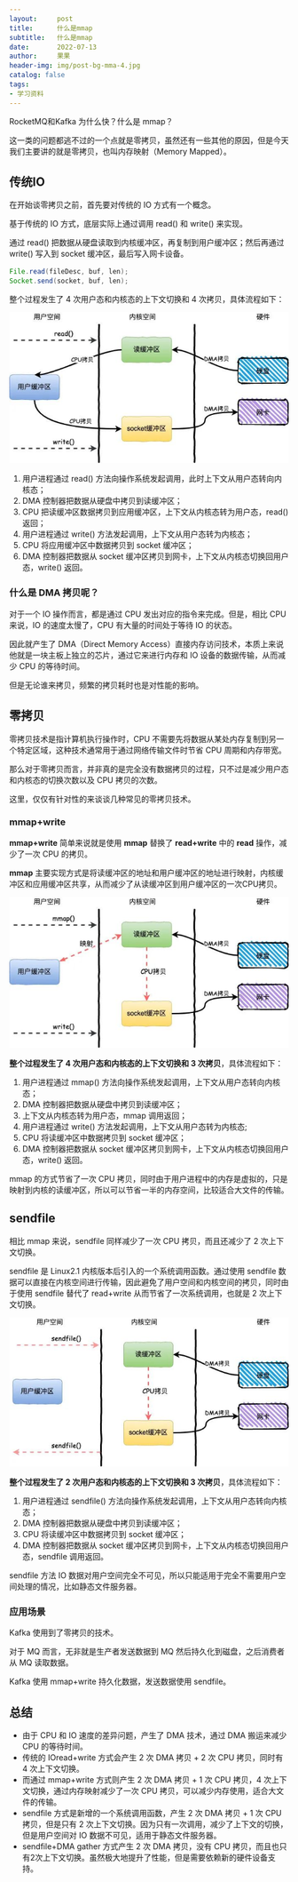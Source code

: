 ```yaml
---
layout:     post
title:      什么是mmap
subtitle:   什么是mmap
date:       2022-07-13
author:     果果
header-img: img/post-bg-mma-4.jpg
catalog: false
tags:
- 学习资料
---
```


RocketMQ和Kafka 为什么快？什么是 mmap？

这一类的问题都逃不过的一个点就是零拷贝，虽然还有一些其他的原因，但是今天我们主要讲的就是零拷贝，也叫内存映射（Memory Mapped）。


## 传统IO
在开始谈零拷贝之前，首先要对传统的 IO 方式有一个概念。

基于传统的 IO 方式，底层实际上通过调用 read() 和 write() 来实现。

通过 read() 把数据从硬盘读取到内核缓冲区，再复制到用户缓冲区；然后再通过 write() 写入到 socket 缓冲区，最后写入网卡设备。

```java
File.read(fileDesc, buf, len);
Socket.send(socket, buf, len);
```

整个过程发生了 4 次用户态和内核态的上下文切换和 4 次拷贝，具体流程如下：

![m1](/img-post/202207/m1.jpeg "m1")

1. 用户进程通过 read() 方法向操作系统发起调用，此时上下文从用户态转向内核态；
2. DMA 控制器把数据从硬盘中拷贝到读缓冲区；
3. CPU 把读缓冲区数据拷贝到应用缓冲区，上下文从内核态转为用户态，read() 返回；
4. 用户进程通过 write() 方法发起调用，上下文从用户态转为内核态；
5. CPU 将应用缓冲区中数据拷贝到 socket 缓冲区；
6. DMA 控制器把数据从 socket 缓冲区拷贝到网卡，上下文从内核态切换回用户态，write() 返回。


### 什么是 DMA 拷贝呢？

对于一个 IO 操作而言，都是通过 CPU 发出对应的指令来完成。但是，相比 CPU 来说，IO 的速度太慢了，CPU 有大量的时间处于等待 IO 的状态。

因此就产生了 DMA（Direct Memory Access）直接内存访问技术，本质上来说他就是一块主板上独立的芯片，通过它来进行内存和 IO 设备的数据传输，从而减少 CPU 的等待时间。

但是无论谁来拷贝，频繁的拷贝耗时也是对性能的影响。

## 零拷贝

零拷贝技术是指计算机执行操作时，CPU 不需要先将数据从某处内存复制到另一个特定区域，这种技术通常用于通过网络传输文件时节省 CPU 周期和内存带宽。

那么对于零拷贝而言，并非真的是完全没有数据拷贝的过程，只不过是减少用户态和内核态的切换次数以及 CPU 拷贝的次数。

这里，仅仅有针对性的来谈谈几种常见的零拷贝技术。

### mmap+write

**mmap+write** 简单来说就是使用 **mmap** 替换了 **read+write** 中的 **read** 操作，减少了一次 CPU 的拷贝。

**mmap** 主要实现方式是将读缓冲区的地址和用户缓冲区的地址进行映射，内核缓冲区和应用缓冲区共享，从而减少了从读缓冲区到用户缓冲区的一次CPU拷贝。

![m2](/img-post/202207/m2.jpeg "m2")



**整个过程发生了 4 次用户态和内核态的上下文切换和 3 次拷贝**，具体流程如下：

1. 用户进程通过 mmap() 方法向操作系统发起调用，上下文从用户态转向内核态；
2. DMA 控制器把数据从硬盘中拷贝到读缓冲区；
3. 上下文从内核态转为用户态，mmap 调用返回；
4. 用户进程通过 write() 方法发起调用，上下文从用户态转为内核态;
5. CPU 将读缓冲区中数据拷贝到 socket 缓冲区；
6. DMA 控制器把数据从 socket 缓冲区拷贝到网卡，上下文从内核态切换回用户态，write() 返回。

mmap 的方式节省了一次 CPU 拷贝，同时由于用户进程中的内存是虚拟的，只是映射到内核的读缓冲区，所以可以节省一半的内存空间，比较适合大文件的传输。

## sendfile

相比 mmap 来说，sendfile 同样减少了一次 CPU 拷贝，而且还减少了 2 次上下文切换。

sendfile 是 Linux2.1 内核版本后引入的一个系统调用函数。通过使用 sendfile 数据可以直接在内核空间进行传输，因此避免了用户空间和内核空间的拷贝，同时由于使用 sendfile 替代了 read+write 从而节省了一次系统调用，也就是 2 次上下文切换。

![m3](/img-post/202207/m3.jpeg "m3")

**整个过程发生了 2 次用户态和内核态的上下文切换和 3 次拷贝**，具体流程如下：

1. 用户进程通过 sendfile() 方法向操作系统发起调用，上下文从用户态转向内核态；
2. DMA 控制器把数据从硬盘中拷贝到读缓冲区；
3. CPU 将读缓冲区中数据拷贝到 socket 缓冲区；
4. DMA 控制器把数据从 socket 缓冲区拷贝到网卡，上下文从内核态切换回用户态，sendfile 调用返回。

sendfile 方法 IO 数据对用户空间完全不可见，所以只能适用于完全不需要用户空间处理的情况，比如静态文件服务器。

### 应用场景
Kafka 使用到了零拷贝的技术。

对于 MQ 而言，无非就是生产者发送数据到 MQ 然后持久化到磁盘，之后消费者从 MQ 读取数据。

Kafka 使用 mmap+write 持久化数据，发送数据使用 sendfile。

## 总结
- 由于 CPU 和 IO 速度的差异问题，产生了 DMA 技术，通过 DMA 搬运来减少 CPU 的等待时间。
- 传统的 IOread+write 方式会产生 2 次 DMA 拷贝 + 2 次 CPU 拷贝，同时有 4 次上下文切换。
- 而通过 mmap+write 方式则产生 2 次 DMA 拷贝 + 1 次 CPU 拷贝，4 次上下文切换，通过内存映射减少了一次 CPU 拷贝，可以减少内存使用，适合大文件的传输。
- sendfile 方式是新增的一个系统调用函数，产生 2 次 DMA 拷贝 + 1 次 CPU 拷贝，但是只有 2 次上下文切换。因为只有一次调用，减少了上下文的切换，但是用户空间对 IO 数据不可见，适用于静态文件服务器。
- sendfile+DMA gather 方式产生 2 次 DMA 拷贝，没有 CPU 拷贝，而且也只有2次上下文切换。虽然极大地提升了性能，但是需要依赖新的硬件设备支持。